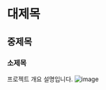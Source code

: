 # 대제목
## 중제목
### 소제목

프로젝트 개요 설명입니다.
![image](https://github.com/2024-SMHRD-SW-Fullstack-1/FirstTeam/assets/79125325/cad4ce43-e1ef-4107-ac5b-aa2beb33f7d7)
